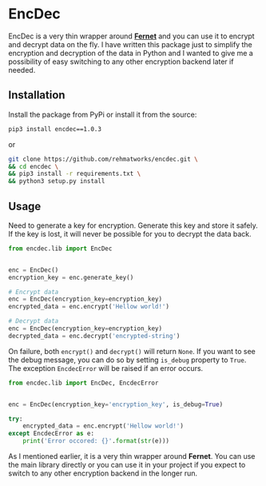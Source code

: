 # EncDec
EncDec is a very thin wrapper around **[Fernet](https://cryptography.io/en/latest/fernet.html)** and you can use it to encrypt and decrypt data on the fly. I have written this package just to simplify the encryption and decryption of the data in Python and I wanted to give me a possibility of easy switching to any other encryption backend later if needed.

## Installation
Install the package from PyPi or install it from the source:

```bash
pip3 install encdec==1.0.3
```

or

```bash
git clone https://github.com/rehmatworks/encdec.git \
&& cd encdec \
&& pip3 install -r requirements.txt \
&& python3 setup.py install
```

## Usage
Need to generate a key for encryption. Generate this key and store it safely. If the key is lost, it will never be possible for you to decrypt the data back.

```python
from encdec.lib import EncDec


enc = EncDec()
encryption_key = enc.generate_key()

# Encrypt data
enc = EncDec(encryption_key=encryption_key)
encrypted_data = enc.encrypt('Hellow world!')

# Decrypt data
enc = EncDec(encryption_key=encryption_key)
decrypted_data = enc.decrypt('encrypted-string')
```

On failure, both `encrypt()` and `decrypt()` will return `None`. If you want to see the debug message, you can do so by setting `is_debug` property to `True`. The exception `EncdecError` will be raised if an error occurs.

```python
from encdec.lib import EncDec, EncdecError


enc = EncDec(encryption_key='encryption_key', is_debug=True)

try:
    encrypted_data = enc.encrypt('Hellow world!')
except EncdecError as e:
    print('Error occored: {}'.format(str(e)))
```

As I mentioned earlier, it is a very thin wrapper around **Fernet**. You can use the main library directly or you can use it in your project if you expect to switch to any other encryption backend in the longer run.